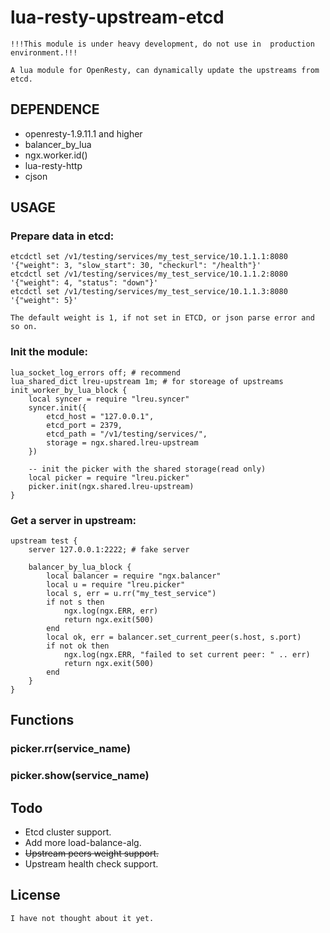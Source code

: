 # lua-resty-upstream-etcd
```
!!!This module is under heavy development, do not use in  production environment.!!!

A lua module for OpenResty, can dynamically update the upstreams from etcd.
```

## DEPENDENCE
- openresty-1.9.11.1 and higher
- balancer_by_lua
- ngx.worker.id()
- lua-resty-http
- cjson

## USAGE

### Prepare data in etcd:
```
etcdctl set /v1/testing/services/my_test_service/10.1.1.1:8080 '{"weight": 3, "slow_start": 30, "checkurl": "/health"}'
etcdctl set /v1/testing/services/my_test_service/10.1.1.2:8080 '{"weight": 4, "status": "down"}'
etcdctl set /v1/testing/services/my_test_service/10.1.1.3:8080 '{"weight": 5}'

The default weight is 1, if not set in ETCD, or json parse error and so on.
```

### Init the module:
```
lua_socket_log_errors off; # recommend
lua_shared_dict lreu-upstream 1m; # for storeage of upstreams
init_worker_by_lua_block {
    local syncer = require "lreu.syncer"
    syncer.init({
        etcd_host = "127.0.0.1",
        etcd_port = 2379,
        etcd_path = "/v1/testing/services/",
        storage = ngx.shared.lreu-upstream
    })

    -- init the picker with the shared storage(read only)
    local picker = require "lreu.picker"
    picker.init(ngx.shared.lreu-upstream)
}
```
### Get a server in upstream:
```
upstream test {
    server 127.0.0.1:2222; # fake server

    balancer_by_lua_block {
        local balancer = require "ngx.balancer"
        local u = require "lreu.picker"
        local s, err = u.rr("my_test_service")
        if not s then
            ngx.log(ngx.ERR, err)
            return ngx.exit(500)
        end
        local ok, err = balancer.set_current_peer(s.host, s.port)
        if not ok then
            ngx.log(ngx.ERR, "failed to set current peer: " .. err)
            return ngx.exit(500)
        end
    }
}
```

## Functions
### picker.rr(service_name)
### picker.show(service_name)

## Todo
- Etcd cluster support.
- Add more load-balance-alg.
- ~~Upstream peers weight support.~~
- Upstream health check support.

## License
```
I have not thought about it yet.
```
